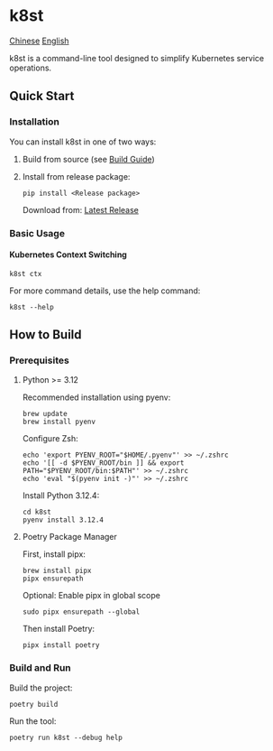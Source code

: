 # k8st

[Chinese](README.md)
[English](README_EN.md)

k8st is a command-line tool designed to simplify Kubernetes service operations.

## Quick Start

### Installation

You can install k8st in one of two ways:

1. Build from source (see [Build Guide](#how-to-build))
2. Install from release package:

   ```shell
   pip install <Release package>
   ```

   Download from: [Latest Release](https://github.com/tokyo2006/k8st/releases/tag/latest)

### Basic Usage

#### Kubernetes Context Switching

```shell
k8st ctx
```

For more command details, use the help command:

```shell
k8st --help
```

## How to Build

### Prerequisites

1. Python >= 3.12

   Recommended installation using pyenv:

   ```shell
   brew update
   brew install pyenv
   ```

   Configure Zsh:

   ```shell
   echo 'export PYENV_ROOT="$HOME/.pyenv"' >> ~/.zshrc
   echo '[[ -d $PYENV_ROOT/bin ]] && export PATH="$PYENV_ROOT/bin:$PATH"' >> ~/.zshrc
   echo 'eval "$(pyenv init -)"' >> ~/.zshrc
   ```

   Install Python 3.12.4:

   ```shell
   cd k8st
   pyenv install 3.12.4
   ```

2. Poetry Package Manager

   First, install pipx:

   ```shell
   brew install pipx
   pipx ensurepath
   ```

   Optional: Enable pipx in global scope

   ```shell
   sudo pipx ensurepath --global
   ```

   Then install Poetry:

   ```shell
   pipx install poetry
   ```

### Build and Run

Build the project:

```shell
poetry build
```

Run the tool:

```shell
poetry run k8st --debug help
```

